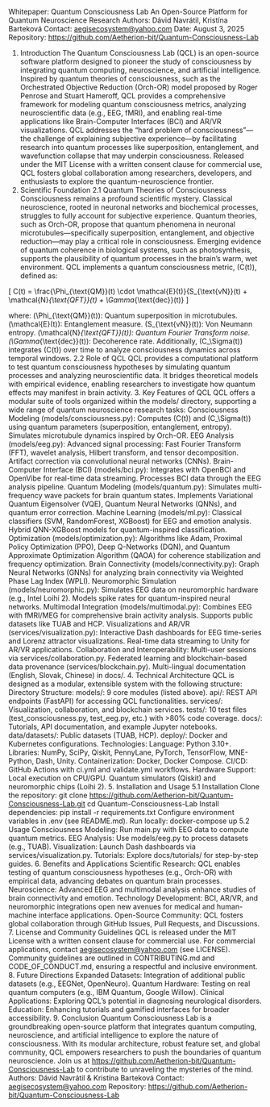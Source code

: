 Whitepaper: Quantum Consciousness Lab
An Open-Source Platform for Quantum Neuroscience Research
Authors: Dávid Navrátil, Kristína Barteková
Contact: aegisecosystem@yahoo.com
Date: August 3, 2025
Repository: https://github.com/Aetherion-bit/Quantum-Consciousness-Lab
1. Introduction
The Quantum Consciousness Lab (QCL) is an open-source software platform designed to pioneer the study of consciousness by integrating quantum computing, neuroscience, and artificial intelligence. Inspired by quantum theories of consciousness, such as the Orchestrated Objective Reduction (Orch-OR) model proposed by Roger Penrose and Stuart Hameroff, QCL provides a comprehensive framework for modeling quantum consciousness metrics, analyzing neuroscientific data (e.g., EEG, fMRI), and enabling real-time applications like Brain-Computer Interfaces (BCI) and AR/VR visualizations.
QCL addresses the “hard problem of consciousness”—the challenge of explaining subjective experience—by facilitating research into quantum processes like superposition, entanglement, and wavefunction collapse that may underpin consciousness. Released under the MIT License with a written consent clause for commercial use, QCL fosters global collaboration among researchers, developers, and enthusiasts to explore the quantum-neuroscience frontier.
2. Scientific Foundation
2.1 Quantum Theories of Consciousness
Consciousness remains a profound scientific mystery. Classical neuroscience, rooted in neuronal networks and biochemical processes, struggles to fully account for subjective experience. Quantum theories, such as Orch-OR, propose that quantum phenomena in neuronal microtubules—specifically superposition, entanglement, and objective reduction—may play a critical role in consciousness. Emerging evidence of quantum coherence in biological systems, such as photosynthesis, supports the plausibility of quantum processes in the brain’s warm, wet environment.
QCL implements a quantum consciousness metric, \(C(t)\), defined as:

\[
C(t) = \frac{\Phi_{\text{QM}}(t) \cdot \mathcal{E}(t)}{S_{\text{vN}}(t) + \mathcal{N}_{\text{QFT}}(t) + \Gamma_{\text{dec}}(t)}
\]

where:
\(\Phi_{\text{QM}}(t)\): Quantum superposition in microtubules.
\(\mathcal{E}(t)\): Entanglement measure.
\(S_{\text{vN}}(t)\): Von Neumann entropy.
\(\mathcal{N}_{\text{QFT}}(t)\): Quantum Fourier Transform noise.
\(\Gamma_{\text{dec}}(t)\): Decoherence rate.
Additionally, \(C_\Sigma(t)\) integrates \(C(t)\) over time to analyze consciousness dynamics across temporal windows.
2.2 Role of QCL
QCL provides a computational platform to test quantum consciousness hypotheses by simulating quantum processes and analyzing neuroscientific data. It bridges theoretical models with empirical evidence, enabling researchers to investigate how quantum effects may manifest in brain activity.
3. Key Features of QCL
QCL offers a modular suite of tools organized within the models/ directory, supporting a wide range of quantum neuroscience research tasks:
Consciousness Modeling (models/consciousness.py):
Computes \(C(t)\) and \(C_\Sigma(t)\) using quantum parameters (superposition, entanglement, entropy).
Simulates microtubule dynamics inspired by Orch-OR.
EEG Analysis (models/eeg.py):
Advanced signal processing: Fast Fourier Transform (FFT), wavelet analysis, Hilbert transform, and tensor decomposition.
Artifact correction via convolutional neural networks (CNNs).
Brain-Computer Interface (BCI) (models/bci.py):
Integrates with OpenBCI and OpenVibe for real-time data streaming.
Processes BCI data through the EEG analysis pipeline.
Quantum Modeling (models/quantum.py):
Simulates multi-frequency wave packets for brain quantum states.
Implements Variational Quantum Eigensolver (VQE), Quantum Neural Networks (QNNs), and quantum error correction.
Machine Learning (models/ml.py):
Classical classifiers (SVM, RandomForest, XGBoost) for EEG and emotion analysis.
Hybrid QNN-XGBoost models for quantum-inspired classification.
Optimization (models/optimization.py):
Algorithms like Adam, Proximal Policy Optimization (PPO), Deep Q-Networks (DQN), and Quantum Approximate Optimization Algorithm (QAOA) for coherence stabilization and frequency optimization.
Brain Connectivity (models/connectivity.py):
Graph Neural Networks (GNNs) for analyzing brain connectivity via Weighted Phase Lag Index (WPLI).
Neuromorphic Simulation (models/neuromorphic.py):
Simulates EEG data on neuromorphic hardware (e.g., Intel Loihi 2).
Models spike rates for quantum-inspired neural networks.
Multimodal Integration (models/multimodal.py):
Combines EEG with fMRI/MEG for comprehensive brain activity analysis.
Supports public datasets like TUAB and HCP.
Visualizations and AR/VR (services/visualization.py):
Interactive Dash dashboards for EEG time-series and Lorenz attractor visualizations.
Real-time data streaming to Unity for AR/VR applications.
Collaboration and Interoperability:
Multi-user sessions via services/collaboration.py.
Federated learning and blockchain-based data provenance (services/blockchain.py).
Multi-lingual documentation (English, Slovak, Chinese) in docs/.
4. Technical Architecture
QCL is designed as a modular, extensible system with the following structure:
Directory Structure:
models/: 9 core modules (listed above).
api/: REST API endpoints (FastAPI) for accessing QCL functionalities.
services/: Visualization, collaboration, and blockchain services.
tests/: 10 test files (test_consciousness.py, test_eeg.py, etc.) with >80% code coverage.
docs/: Tutorials, API documentation, and example Jupyter notebooks.
data/datasets/: Public datasets (TUAB, HCP).
deploy/: Docker and Kubernetes configurations.
Technologies:
Language: Python 3.10+.
Libraries: NumPy, SciPy, Qiskit, PennyLane, PyTorch, TensorFlow, MNE-Python, Dash, Unity.
Containerization: Docker, Docker Compose.
CI/CD: GitHub Actions with ci.yml and validate.yml workflows.
Hardware Support:
Local execution on CPU/GPU.
Quantum simulators (Qiskit) and neuromorphic chips (Loihi 2).
5. Installation and Usage
5.1 Installation
Clone the repository:
git clone https://github.com/Aetherion-bit/Quantum-Consciousness-Lab.git
cd Quantum-Consciousness-Lab
Install dependencies:
pip install -r requirements.txt
Configure environment variables in .env (see README.md).
Run locally:
docker-compose up
5.2 Usage
Consciousness Modeling: Run main.py with EEG data to compute quantum metrics.
EEG Analysis: Use models/eeg.py to process datasets (e.g., TUAB).
Visualization: Launch Dash dashboards via services/visualization.py.
Tutorials: Explore docs/tutorials/ for step-by-step guides.
6. Benefits and Applications
Scientific Research: QCL enables testing of quantum consciousness hypotheses (e.g., Orch-OR) with empirical data, advancing debates on quantum brain processes.
Neuroscience: Advanced EEG and multimodal analysis enhance studies of brain connectivity and emotion.
Technology Development: BCI, AR/VR, and neuromorphic integrations open new avenues for medical and human-machine interface applications.
Open-Source Community: QCL fosters global collaboration through GitHub Issues, Pull Requests, and Discussions.
7. License and Community Guidelines
QCL is released under the MIT License with a written consent clause for commercial use. For commercial applications, contact aegisecosystem@yahoo.com (see LICENSE). Community guidelines are outlined in CONTRIBUTING.md and CODE_OF_CONDUCT.md, ensuring a respectful and inclusive environment.
8. Future Directions
Expanded Datasets: Integration of additional public datasets (e.g., EEGNet, OpenNeuro).
Quantum Hardware: Testing on real quantum computers (e.g., IBM Quantum, Google Willow).
Clinical Applications: Exploring QCL’s potential in diagnosing neurological disorders.
Education: Enhancing tutorials and gamified interfaces for broader accessibility.
9. Conclusion
Quantum Consciousness Lab is a groundbreaking open-source platform that integrates quantum computing, neuroscience, and artificial intelligence to explore the nature of consciousness. With its modular architecture, robust feature set, and global community, QCL empowers researchers to push the boundaries of quantum neuroscience. Join us at https://github.com/Aetherion-bit/Quantum-Consciousness-Lab to contribute to unraveling the mysteries of the mind.
Authors: Dávid Navrátil & Kristína Barteková
Contact: aegisecosystem@yahoo.com
Repository: https://github.com/Aetherion-bit/Quantum-Consciousness-Lab
